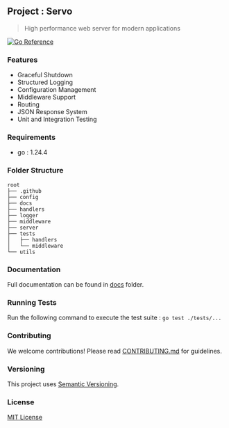 ## Project : Servo

> High performance web server for modern applications

<a href="https://pkg.go.dev/github.com/arsharaj/project-servo"><img src="https://pkg.go.dev/badge/github.com/arsharaj/project-servo.svg" alt="Go Reference"></a>

### Features

- Graceful Shutdown
- Structured Logging
- Configuration Management
- Middleware Support
- Routing
- JSON Response System
- Unit and Integration Testing

### Requirements

- go : 1.24.4

### Folder Structure

```
root
├── .github
├── config
├── docs
├── handlers
├── logger
├── middleware
├── server
├── tests
│   ├── handlers
│   └── middleware
└── utils
```

### Documentation

Full documentation can be found in [docs](docs/) folder.

### Running Tests

Run the following command to execute the test suite : `go test ./tests/...`

### Contributing

We welcome contributions! Please read [CONTRIBUTING.md](CONTRIBUTING.md) for guidelines.

### Versioning

This project uses [Semantic Versioning](https://semver.org/).

### License

[MIT License](LICENSE)